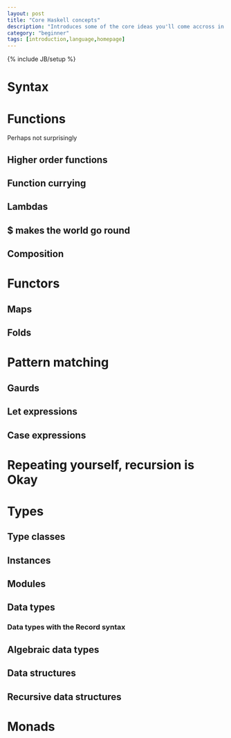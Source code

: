 ```yaml
---
layout: post
title: "Core Haskell concepts"
description: "Introduces some of the core ideas you'll come accross in Haskell"
category: "beginner"
tags: [introduction,language,homepage]
---
```

{% include JB/setup %}

# Syntax

# Functions

Perhaps not surprisingly

## Higher order functions

## Function currying

## Lambdas

## $ makes the world go round

## Composition

# Functors

## Maps

## Folds

# Pattern matching

## Gaurds

## Let expressions

## Case expressions

# Repeating yourself, recursion is Okay

# Types

## Type classes

## Instances

## Modules

## Data types

### Data types with the Record syntax

## Algebraic data types

## Data structures

## Recursive data structures

# Monads